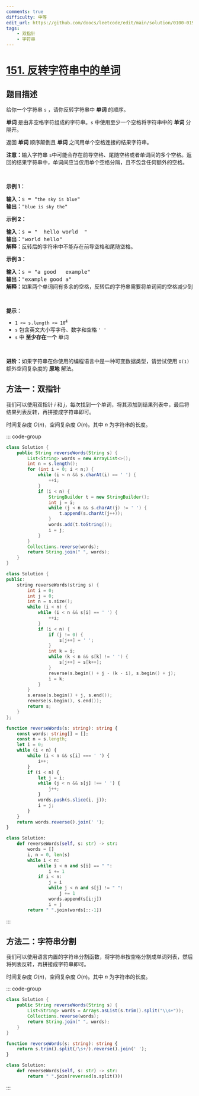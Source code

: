 ```yaml
---
comments: true
difficulty: 中等
edit_url: https://github.com/doocs/leetcode/edit/main/solution/0100-0199/0151.Reverse%20Words%20in%20a%20String/README.md
tags:
    - 双指针
    - 字符串
---
```


<!-- problem:start -->

# [151. 反转字符串中的单词](https://leetcode.cn/problems/reverse-words-in-a-string)

## 题目描述

<!-- description:start -->

<p>给你一个字符串 <code>s</code> ，请你反转字符串中 <strong>单词</strong> 的顺序。</p>

<p><strong>单词</strong> 是由非空格字符组成的字符串。<code>s</code> 中使用至少一个空格将字符串中的 <strong>单词</strong> 分隔开。</p>

<p>返回 <strong>单词</strong> 顺序颠倒且 <strong>单词</strong> 之间用单个空格连接的结果字符串。</p>

<p><strong>注意：</strong>输入字符串 <code>s</code>中可能会存在前导空格、尾随空格或者单词间的多个空格。返回的结果字符串中，单词间应当仅用单个空格分隔，且不包含任何额外的空格。</p>

<p>&nbsp;</p>

<p><strong>示例 1：</strong></p>

<pre>
<strong>输入：</strong>s = "<code>the sky is blue</code>"
<strong>输出：</strong>"<code>blue is sky the</code>"
</pre>

<p><strong>示例 2：</strong></p>

<pre>
<strong>输入：</strong>s = " &nbsp;hello world &nbsp;"
<strong>输出：</strong>"world hello"
<strong>解释：</strong>反转后的字符串中不能存在前导空格和尾随空格。
</pre>

<p><strong>示例 3：</strong></p>

<pre>
<strong>输入：</strong>s = "a good &nbsp; example"
<strong>输出：</strong>"example good a"
<strong>解释：</strong>如果两个单词间有多余的空格，反转后的字符串需要将单词间的空格减少到仅有一个。
</pre>

<p>&nbsp;</p>

<p><strong>提示：</strong></p>

<ul>
	<li><code>1 &lt;= s.length &lt;= 10<sup>4</sup></code></li>
	<li><code>s</code> 包含英文大小写字母、数字和空格 <code>' '</code></li>
	<li><code>s</code> 中 <strong>至少存在一个</strong> 单词</li>
</ul>

<ul>
</ul>

<p>&nbsp;</p>

<p><strong>进阶：</strong>如果字符串在你使用的编程语言中是一种可变数据类型，请尝试使用&nbsp;<code>O(1)</code> 额外空间复杂度的 <strong>原地</strong> 解法。</p>

<!-- description:end -->



<!-- solution:start -->

## 方法一：双指针

我们可以使用双指针 $i$ 和 $j$，每次找到一个单词，将其添加到结果列表中，最后将结果列表反转，再拼接成字符串即可。

时间复杂度 $O(n)$，空间复杂度 $O(n)$。其中 $n$ 为字符串的长度。

<!-- tabs:start -->
::: code-group


```java [Java]
class Solution {
    public String reverseWords(String s) {
        List<String> words = new ArrayList<>();
        int n = s.length();
        for (int i = 0; i < n;) {
            while (i < n && s.charAt(i) == ' ') {
                ++i;
            }
            if (i < n) {
                StringBuilder t = new StringBuilder();
                int j = i;
                while (j < n && s.charAt(j) != ' ') {
                    t.append(s.charAt(j++));
                }
                words.add(t.toString());
                i = j;
            }
        }
        Collections.reverse(words);
        return String.join(" ", words);
    }
}
```


```cpp [C++]
class Solution {
public:
    string reverseWords(string s) {
        int i = 0;
        int j = 0;
        int n = s.size();
        while (i < n) {
            while (i < n && s[i] == ' ') {
                ++i;
            }
            if (i < n) {
                if (j != 0) {
                    s[j++] = ' ';
                }
                int k = i;
                while (k < n && s[k] != ' ') {
                    s[j++] = s[k++];
                }
                reverse(s.begin() + j - (k - i), s.begin() + j);
                i = k;
            }
        }
        s.erase(s.begin() + j, s.end());
        reverse(s.begin(), s.end());
        return s;
    }
};
```

```ts [TypeScript]
function reverseWords(s: string): string {
    const words: string[] = [];
    const n = s.length;
    let i = 0;
    while (i < n) {
        while (i < n && s[i] === ' ') {
            i++;
        }
        if (i < n) {
            let j = i;
            while (j < n && s[j] !== ' ') {
                j++;
            }
            words.push(s.slice(i, j));
            i = j;
        }
    }
    return words.reverse().join(' ');
}
```

```python [Python]
class Solution:
    def reverseWords(self, s: str) -> str:
        words = []
        i, n = 0, len(s)
        while i < n:
            while i < n and s[i] == " ":
                i += 1
            if i < n:
                j = i
                while j < n and s[j] != " ":
                    j += 1
                words.append(s[i:j])
                i = j
        return " ".join(words[::-1])
```

:::
<!-- tabs:end -->

<!-- solution:end -->

<!-- solution:start -->

## 方法二：字符串分割

我们可以使用语言内置的字符串分割函数，将字符串按空格分割成单词列表，然后将列表反转，再拼接成字符串即可。

时间复杂度 $O(n)$，空间复杂度 $O(n)$。其中 $n$ 为字符串的长度。

<!-- tabs:start -->
::: code-group


```java [Java]
class Solution {
    public String reverseWords(String s) {
        List<String> words = Arrays.asList(s.trim().split("\\s+"));
        Collections.reverse(words);
        return String.join(" ", words);
    }
}
```



```ts [TypeScript]
function reverseWords(s: string): string {
    return s.trim().split(/\s+/).reverse().join(' ');
}
```

```python [Python]
class Solution:
    def reverseWords(self, s: str) -> str:
        return " ".join(reversed(s.split()))
```

:::
<!-- tabs:end -->

<!-- solution:end -->

<!-- problem:end -->